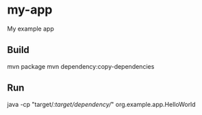 # my-app
My example app


## Build


mvn package
mvn dependency:copy-dependencies


## Run


java -cp "target/*:target/dependency/*" org.example.app.HelloWorld

